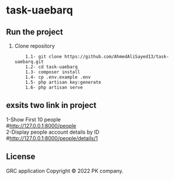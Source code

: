 # task-uaebarq
 

## Run the project
1. Clone repository

    ```
        1.1- git clone https://github.com/AhmedAliSayed13/task-uaebarq.git
        1.2- cd task-uaebarq 
        1.3- composer install
        1.4- cp .env.example .env
        1.5- php artisan key:generate
        1.6- php artisan serve
    ```

## exsits two link in project
1-Show First 10 people <br />
#http://127.0.0.1:8000/people <br />
2-Display people account details by ID <br />
#http://127.0.0.1:8000/people/details/1 <br />


## License
GRC application Copyright © 2022 PK company.